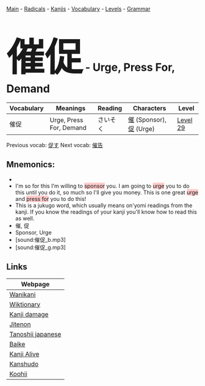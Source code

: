 <style> bigfont {font-size: 100px}</style>
[Main](../README.md) -
[Radicals](../radicals.md) -
[Kanjis](../kanjis.md) -
[Vocabulary](../vocabulary.md) -
[Levels](../levels.md) -
[Grammar](../grammar.md)
# <bigfont> 催促</bigfont> - Urge, Press For, Demand 

| Vocabulary | Meanings | Reading | Characters | Level |
| --- | --- | --- | --- | --- |
| 催促 | Urge, Press For, Demand | さいそく |  [催](../kanjis/催.md) (Sponsor), [促](../kanjis/促.md) (Urge) | [Level 29](../levels/wk_level29.md) |

Previous vocab: [促す](促す.md) Next vocab: [催告](催告.md) 

## Mnemonics:

* 
* I'm so for this I'm willing to <span style="background-color:#ffcccb"> sponsor</span> you. I am going to <span style="background-color:#ffcccb"> urge</span> you to do this until you do it, so much so I'll give you money. This is one great <span style="background-color:#ffcccb"> urge</span> and <span style="background-color:#ffcccb"> press for</span> you to do this!
* This is a jukugo word, which usually means on'yomi readings from the kanji. If you know the readings of your kanji you'll know how to read this as well.
* 催, 促
* Sponsor, Urge
* [sound:催促_b.mp3]
* [sound:催促_g.mp3]


## Links 

| Webpage |
| --- |
| [Wanikani          ](https://www.wanikani.com/kanji/催促) |
| [Wiktionary        ](https://en.wiktionary.org/wiki/催促) |
| [Kanji damage      ](http://www.kanjidamage.com/kanji/search?utf8=✓&q=催促) |
| [Jitenon           ](https://jitenon.com/kanji/催促) |
| [Tanoshii japanese ](https://www.tanoshiijapanese.com/dictionary/kanji.cfm?k=催促) |
| [Baike             ](https://baike.baidu.com/item/催促) |
| [Kanji Alive       ](https://app.kanjialive.com/催促) |
| [Kanshudo          ](https://www.kanshudo.com/searchmn?q=催促) |
| [Koohii            ](https://kanji.koohii.com/study/kanji/催促) |
